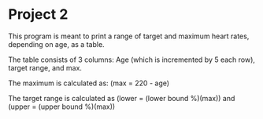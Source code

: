 # Project 2

This program is meant to print a range of target and maximum heart rates, depending on age, as a table.

The table consists of 3 columns: Age (which is incremented by 5 each row), target range, and max.

The maximum is calculated  as: (max = 220 - age)

The target range is calculated as (lower = (lower bound %)(max)) and (upper = (upper bound %)(max))
